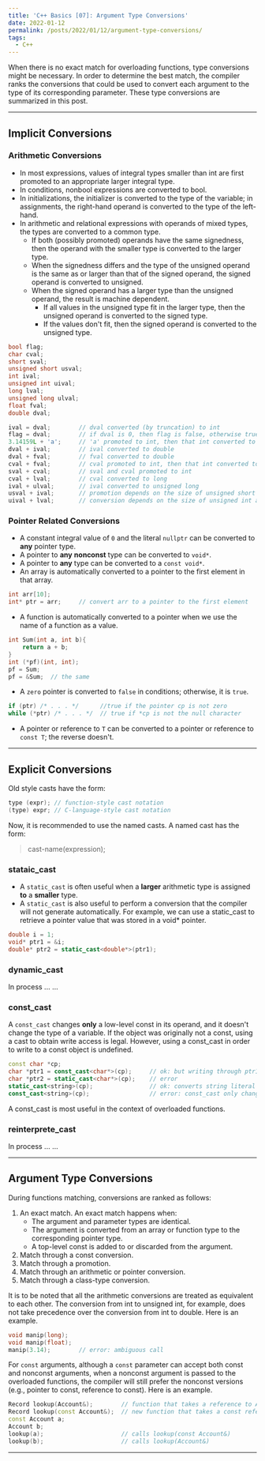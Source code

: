 ```yaml
---
title: 'C++ Basics [07]: Argument Type Conversions'
date: 2022-01-12
permalink: /posts/2022/01/12/argument-type-conversions/
tags:
  - C++
---
```


When there is no exact match for overloading functions, type conversions might be necessary. In order to determine the best match, the compiler ranks the conversions that could be used to convert each argument to the type of its corresponding parameter. These type conversions are summarized in this post.

---
## Implicit Conversions
### Arithmetic Conversions
- In most expressions, values of integral types smaller than int are first promoted to an appropriate larger integral type.
- In conditions, nonbool expressions are converted to bool.
- In initializations, the initializer is converted to the type of the variable; in assignments, the right-hand operand is converted to the type of the left-hand.
- In arithmetic and relational expressions with operands of mixed types, the types are converted to a common type.
  - If both (possibly promoted) operands have the same signedness, then the operand with the smaller type is converted to the larger type.
  - When the signedness differs and the type of the unsigned operand is the same as or larger than that of the signed operand, the signed operand is converted to unsigned.
  - When the signed operand has a larger type than the unsigned operand, the result is machine dependent.
    - If all values in the unsigned type fit in the larger type, then the unsigned operand is converted to the signed type.
    - If the values don't fit, then the signed operand is converted to the unsigned type.

```cpp
bool flag; 
char cval;
short sval; 
unsigned short usval;
int ival; 
unsigned int uival;
long lval; 
unsigned long ulval;
float fval; 
double dval;

ival = dval;        // dval converted (by truncation) to int
flag = dval;        // if dval is 0, then flag is false, otherwise true
3.14159L + 'a';     // 'a' promoted to int, then that int converted to long double
dval + ival;        // ival converted to double
dval + fval;        // fval converted to double
cval + fval;        // cval promoted to int, then that int converted to float
sval + cval;        // sval and cval promoted to int
cval + lval;        // cval converted to long
ival + ulval;       // ival converted to unsigned long
usval + ival;       // promotion depends on the size of unsigned short and int
uival + lval;       // conversion depends on the size of unsigned int and long
```

### Pointer Related Conversions
- A constant integral value of `0` and the literal `nullptr` can be converted to __any__ pointer type.
- A pointer to __any__ __nonconst__ type can be converted to `void*`.
- A pointer to __any__ type can be converted to a `const void*`.
- An array is automatically converted to a pointer to the first element in that array.
```cpp
int arr[10];
int* ptr = arr;     // convert arr to a pointer to the first element 
```
- A function is automatically converted to a pointer when we use the name of a function as a value.
```cpp
int Sum(int a, int b){
    return a + b;
}
int (*pf)(int, int);
pf = Sum;
pf = &Sum;  // the same 
```
- A `zero` pointer is converted to `false` in conditions; otherwise, it is `true`.
```cpp
if (ptr) /* . . . */      //true if the pointer cp is not zero
while (*ptr) /* . . . */  // true if *cp is not the null character
```
- A pointer or reference to `T` can be converted to a pointer or reference to `const T`; the reverse doesn't.  

---
## Explicit Conversions
Old style casts have the form:
```cpp
type (expr); // function-style cast notation
(type) expr; // C-language-style cast notation
```
Now, it is recommended to use the named casts. A named cast has the form:
> cast-name<type>(expression);

### stataic_cast
- A `static_cast` is often useful when a __larger__ arithmetic type is assigned __to__ a __smaller__ type.
- A `static_cast` is also useful to perform a conversion that the compiler will not generate automatically. For example, we can use a static_cast to retrieve a pointer value that was stored in a void* pointer.
```cpp
double i = 1;
void* ptr1 = &i;
double* ptr2 = static_cast<double*>(ptr1);
```
  
### dynamic_cast
In process ... ...

### const_cast
A `const_cast` changes __only__ a low-level const in its operand, and it doesn't change the type of a variable. If the object was originally not a const, using a cast to obtain write access is legal. However, using a const_cast in order to write to a const object is undefined.
```cpp
const char *cp;
char *ptr1 = const_cast<char*>(cp);     // ok: but writing through ptr1 is undefined
char *ptr2 = static_cast<char*>(cp);    // error
static_cast<string>(cp);                // ok: converts string literal to string
const_cast<string>(cp);                 // error: const_cast only changes constness
```
A const_cast is most useful in the context of overloaded functions.

### reinterprete_cast
In process ... ...

---
## Argument Type Conversions
During functions matching, conversions are ranked as follows:
1. An exact match. An exact match happens when:
   - The argument and parameter types are identical.
   - The argument is converted from an array or function type to the corresponding pointer type.
   - A top-level const is added to or discarded from the argument.
2. Match through a const conversion.
3. Match through a promotion.
4. Match through an arithmetic or pointer conversion.
5. Match through a class-type conversion.

It is to be noted that all the arithmetic conversions are treated as equivalent to each other. The conversion from int to unsigned int, for example, does not take precedence over the conversion from int to double. Here is an example.
```cpp
void manip(long);
void manip(float);
manip(3.14);        // error: ambiguous call
```

For `const` arguments, although a `const` parameter can accept both const and nonconst arguments, when a nonconst argument is passed to the overloaded functions, the compiler will still prefer the nonconst versions (e.g., pointer to const, reference to const). Here is an example.
```cpp
Record lookup(Account&);        // function that takes a reference to Account
Record lookup(const Account&);  // new function that takes a const reference
const Account a;
Account b;
lookup(a);                      // calls lookup(const Account&)
lookup(b);                      // calls lookup(Account&)
```

---

